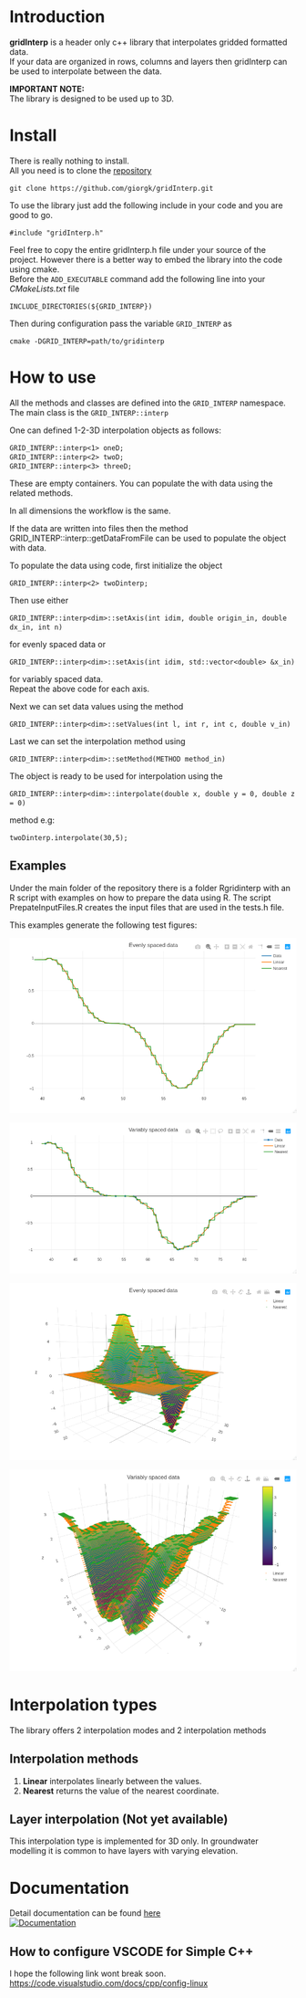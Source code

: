 # Introduction
**gridInterp** is a header only c++ library that interpolates gridded formatted data.<br/> 
If your data are organized in rows, columns and layers then gridInterp can be used to interpolate between the data.


**IMPORTANT NOTE:**<br/>
The library is designed to be used up to 3D. 

# Install
There is really nothing to install. <br/>
All you need is to clone the [repository](https://github.com/giorgk/gridInterp)
```
git clone https://github.com/giorgk/gridInterp.git
```
To use the library just add the following include in your code and you are good to go.
```
#include "gridInterp.h"
```
Feel free to copy the entire gridInterp.h file under your source of the project. However there is a better way to embed the library into the code using cmake. <br/>
Before the `ADD_EXECUTABLE` command add the following line into your _CMakeLists.txt_ file
```
INCLUDE_DIRECTORIES(${GRID_INTERP})
```
Then during configuration pass the variable `GRID_INTERP` as
```
cmake -DGRID_INTERP=path/to/gridinterp
```
# How to use
All the methods and classes are defined into the `GRID_INTERP` namespace.
The main class is the `GRID_INTERP::interp`

One can defined 1-2-3D interpolation objects as follows:
```
GRID_INTERP::interp<1> oneD;
GRID_INTERP::interp<2> twoD;
GRID_INTERP::interp<3> threeD;
```
These are empty containers. You can populate the with data using the related methods.

In all dimensions the workflow is the same.

If the data are written into files then the method GRID_INTERP::interp::getDataFromFile can be used to populate the object with data.

To populate the data using code, first initialize the object
```
GRID_INTERP::interp<2> twoDinterp;
```
Then use either    
```
GRID_INTERP::interp<dim>::setAxis(int idim, double origin_in, double dx_in, int n)
```
for evenly spaced data or  
```  
GRID_INTERP::interp<dim>::setAxis(int idim, std::vector<double> &x_in)
```
for variably spaced data.    
Repeat the above code for each axis.

Next we can set data values using the method    
```
GRID_INTERP::interp<dim>::setValues(int l, int r, int c, double v_in)
```
Last we can set the interpolation method using    
```
GRID_INTERP::interp<dim>::setMethod(METHOD method_in)
```

The object is ready to be used for interpolation using the     
```
GRID_INTERP::interp<dim>::interpolate(double x, double y = 0, double z = 0)
```
method e.g:
```
twoDinterp.interpolate(30,5);
```
## Examples
Under the main folder of the repository there is a folder Rgridinterp with an R script
with examples on how to prepare the data using R. 
The script PrepateInputFiles.R creates the input files that are used in the tests.h file. 

This examples generate the following test figures:

![](docs/EvenlySpaced_1D.png)

![](docs/VariablySpaced_1D.png)

![](docs/EvenlySpaced_2D.png )

![](docs/VariablySpaced_2D.png )


# Interpolation types
The library offers 2 interpolation modes and 2 interpolation methods
## Interpolation methods
1. **Linear** interpolates linearly between the values. 
2. **Nearest** returns the value of the nearest coordinate.


## Layer interpolation (Not yet available)
This interpolation type is implemented for 3D only. 
In groundwater modelling it is common to have layers with varying elevation. 


# Documentation
Detail documentation can be found [here](https://codedocs.xyz/giorgk/gridInterp/)<br/>
[![Documentation](https://codedocs.xyz/giorgk/gridInterp.svg)](https://codedocs.xyz/giorgk/gridInterp/)



## How to configure VSCODE for Simple C++
I hope the following link wont break soon.
https://code.visualstudio.com/docs/cpp/config-linux
